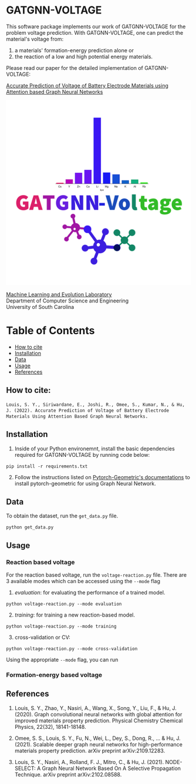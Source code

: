# GATGNN-VOLTAGE
This software package implements our work of GATGNN-VOLTAGE for the problem voltage prediction. With GATGNN-VOLTAGE, one can predict the material's voltage from:
1. a materials' formation-energy prediction alone or
1. the reaction of a low and high potential energy materials.

Please read our paper for the detailed implementation of GATGNN-VOLTAGE:

[Accurate Prediction of Voltage of Battery Electrode Materials using Attention based Graph Neural Networks](https://chemrxiv.org/engage/chemrxiv/article-details/6106efa9171fc75328ba29d0)

![GATGNN-VOLTAGE](/assets/imgs/GATGNN-Voltage.png)


[Machine Learning and Evolution Laboratory](http://mleg.cse.sc.edu)<br />
Department of Computer Science and Engineering <br />
University of South Carolina <br />

# Table of Contents
* [How to cite](#how-to-cite)
* [Installation](#installation)
* [Data](#data)
* [Usage](#usage)
* [References](#references)


<a name="how-to-cite"></a>
## How to cite:<br />
```
Louis, S. Y., Siriwardane, E., Joshi, R., Omee, S., Kumar, N., & Hu, J. (2022). Accurate Prediction of Voltage of Battery Electrode Materials Using Attention Based Graph Neural Networks.
```

<a name="installation"></a>
## Installation
1. Inside of your Python environemnt, install the basic dependencies required for GATGNN-VOLTAGE by running code below:
```
pip install -r requirements.txt
```
2. Follow the instructions listed on [Pytorch-Geometric's documentations](https://pytorch-geometric.readthedocs.io/en/latest/notes/installation.html#installation) to install pytorch-geometric for using Graph Neural Network. 

<a name="data"></a>
## Data
To obtain the dataset, run the `get_data.py` file.
```
python get_data.py
```
<a name="usage"></a>
## Usage

### Reaction based voltage
For the reaction based voltage, run the `voltage-reaction.py` file. There are 3 available modes which can be accessed using the `--mode` flag

1. _evaluation_: for evaluating the performance of a trained model. 
```
python voltage-reaction.py --mode evaluation
```
2. _training_: for training a new reaction-based model.
```
python voltage-reaction.py --mode training
```
3. cross-validation or CV:
```
python voltage-reaction.py --mode cross-validation
```
 Using the appropriate `--mode` flag, you can run 



### Formation-energy based voltage

<a name="references"></a>
## References

1. Louis, S. Y., Zhao, Y., Nasiri, A., Wang, X., Song, Y., Liu, F., & Hu, J. (2020). Graph convolutional neural networks with global attention for improved materials property prediction. Physical Chemistry Chemical Physics, 22(32), 18141-18148.

1. Omee, S. S., Louis, S. Y., Fu, N., Wei, L., Dey, S., Dong, R., ... & Hu, J. (2021). Scalable deeper graph neural networks for high-performance materials property prediction. arXiv preprint arXiv:2109.12283.

1. Louis, S. Y., Nasiri, A., Rolland, F. J., Mitro, C., & Hu, J. (2021). NODE-SELECT: A Graph Neural Network Based On A Selective Propagation Technique. arXiv preprint arXiv:2102.08588.
